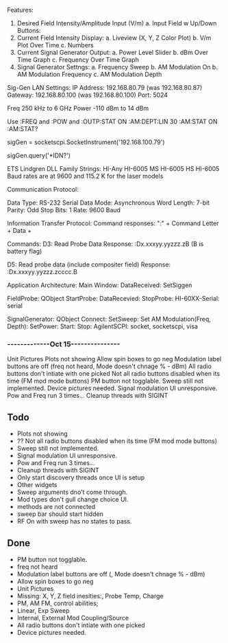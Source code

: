 Features:
1. Desired Field Intensity/Amplitude Input (V/m)
    a. Input Field w Up/Down Buttons: 
2. Current Field Intensity Display:
    a. Liveview (X, Y, Z Color Plot)
    b. V/m Plot Over Time
    c. Numbers
3. Current Signal Generator Output:
    a. Power Level Slider
    b. dBm Over Time Graph
    c. Frequency Over Time Graph
4. Signal Generator Settngs:
    a. Frequency Sweep
    b. AM Modulation On
    b. AM Modulation Frequency
    c. AM Modulation Depth

Sig-Gen LAN Settings:
IP Address: 192.168.80.79 (was 192.168.80.87)
Gateway: 192.168.80.100 (was 192.168.80.100)
Port: 5024

Freq 250 kHz to 6 GHz
Power -110 dBm to 14 dBm

Use :FREQ and :POW and :OUTP:STAT ON
:AM:DEPT:LIN 30
:AM:STAT ON
:AM:STAT?

sigGen = socketscpi.SocketInstrument('192.168.100.79')

sigGen.query('*IDN?')


ETS Lindgren DLL Family Strings:
HI-Any HI-6005 MS HI-6005 HS HI-6005
 Baud rates are at 9600 and 115.2 K for the laser models

Communication Protocol:

Data Type: RS-232 Serial
Data Mode: Asynchronous
Word Length: 7-bit
Parity: Odd
Stop Bits: 1
Rate: 9600 Baud

Information Transfer Protocol: 
Command responses:
":" + Command Letter + Data + <CR>

Commands:
D3: Read Probe Data
Response: :Dx.xxxyy.yyzzz.zB<CR> (B is battery flag)

D5: Read probe data (include compositer field)
Response: :Dx.xxxyy.yyzzz.zcccc.B<CR>

Application Architecture:
Main Window:
DataReceived:
SetSiggen

FieldProbe: QObject
StartProbe:
DataRecevied:
StopProbe:
HI-60XX-Serial: serial

SignalGenerator: QObject
Connect:
SetSweep:
Set AM Modulation(Freq, Depth):
SetPower:
Start:
Stop:
AgilentSCPI: socket, socketscpi, visa



### -------------Oct 15---------------

Unit Pictures
Plots not showing
Allow spin boxes to go neg
Modulation label buttons are off (freq not heard, Mode doesn't chnage % - dBm)
All radio buttons don't intiate with one picked
Not all radio buttons disabled when its time (FM mod mode buttons)
PM button not togglable.
Sweep still not implemented.
Device pictures needed.
Signal modulation UI unresponsive.
Pow and Freq run 3 times...
Cleanup threads with SIGINT

## Todo

- Plots not showing
- ?? Not all radio buttons disabled when its time (FM mod mode buttons)
- Sweep still not implemented.
- Signal modulation UI unresponsive.
- Pow and Freq run 3 times...
- Cleanup threads with SIGINT
- Only start discovery threads once UI is setup
- Other widgets
- Sweep arguments dno't come through. 
- Mod types don't gull change choice UI.
- methods are not connected
- sweep bar should start hidden
- RF On with sweep has no states to pass.


## Done

- PM button not togglable.
- freq not heard
- Modulation label buttons are off (, Mode doesn't chnage % - dBm)
- Allow spin boxes to go neg
- Unit Pictures
- Missing: X, Y, Z field inesities:, Probe Temp, Charge
- PM, AM FM, control abilities;
- Linear, Exp Sweep
- Internal, External Mod Coupling/Source
- All radio buttons don't intiate with one picked
- Device pictures needed.
